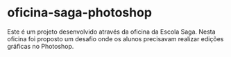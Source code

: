 # oficina-saga-photoshop

Este é um projeto desenvolvido através da oficina da Escola Saga. Nesta oficina foi proposto um desafio onde os alunos precisavam realizar edições gráficas no Photoshop.
